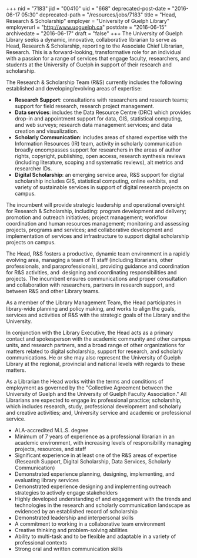 +++
nid = "7183"
jid = "00410"
uid = "668"
deprecated-post-date = "2016-06-17 05:30"
deprecated-path = "/resources/jobs/7183"
title = "Head, Research & Scholarship"
employer = "University of Guelph Library"
employerurl = "http://www.uoguelph.ca"
postdate = "2016-06-15"
archivedate = "2016-06-17"
draft = "false"
+++
The University of Guelph Library seeks a dynamic, innovative,
collaborative librarian to serve as Head, Research & Scholarship,
reporting to the Associate Chief Librarian, Research. This is a
forward-looking, transformative role for an individual with a passion
for a range of services that engage faculty, researchers, and students
at the University of Guelph in support of their research and
scholarship.

The Research & Scholarship Team (R&S) currently includes the following
established and developing/evolving areas of expertise:

-   **Research Support**: consultations with researchers and research
    teams; support for field research, research project management.
-   **Data services**: includes the Data Resource Centre (DRC) which
    provides drop-in and appointment support for data, GIS, statistical
    computing, and web surveys; research data management services; and
    data creation and visualization.
-   **Scholarly Communication**: includes areas of shared expertise with
    the Information Resources (IR) team, activity in scholarly
    communication broadly encompasses support for researchers in the
    areas of author rights, copyright, publishing, open access, research
    synthesis reviews (including literature, scoping and systematic
    reviews), alt metrics and researcher IDs.
-   **Digital Scholarship**: an emerging service area, R&S support for
    digital scholarship includes GIS, statistical computing, online
    exhibits, and variety of sustainable services in support of digital
    research projects on campus.

The incumbent will provide strategic leadership and operational
oversight for Research & Scholarship, including: program development and
delivery; promotion and outreach initiatives; project management;
workflow coordination and human resources management; monitoring and
assessing projects, programs and services; and collaborative development
and implementation of services and infrastructure to support digital
scholarship projects on campus. 

The Head, R&S fosters a productive, dynamic team environment in a
rapidly evolving area, managing a team of 11 staff (including
librarians, other professionals, and paraprofessionals), providing
guidance and coordination for R&S activities, and  designing and
coordinating responsibilities and projects. The incumbent ensures
communications and proper consultation and collaboration with
researchers, partners in research support, and between R&S and other
Library teams.

As a member of the Library Management Team, the Head participates in
library-wide planning and policy making, and works to align the goals,
services and activities of R&S with the strategic goals of the Library
and the University.

In conjunction with the Library Executive, the Head acts as a primary
contact and spokesperson with the academic community and other campus
units, and research partners, and a broad range of other organizations
for matters related to digital scholarship, support for research, and
scholarly communications. He or she may also represent the University of
Guelph Library at the regional, provincial and national levels with
regards to these matters. 

As a Librarian the Head works within the terms and conditions of
employment as governed by the "Collective Agreement between the
University of Guelph and the University of Guelph Faculty Association."
All Librarians are expected to engage in: professional practice;
scholarship, which includes research, study, professional development
and scholarly and creative activities; and, University service and
academic or professional service. 
  
-   ALA-accredited M.L.S. degree
-   Minimum of 7 years of experience as a professional librarian in an
    academic environment, with increasing levels of responsibility
    managing projects, resources, and staff
-   Significant experience in at least one of the R&S areas of expertise
    (Research Support, Digital Scholarship, Data Services, Scholarly
    Communication)
-   Demonstrated experience planning, designing, implementing, and
    evaluating library services
-   Demonstrated experience designing and implementing outreach
    strategies to actively engage stakeholders
-   Highly developed understanding of and engagement with the trends and
    technologies in the research and scholarly communication landscape
    as evidenced by an established record of scholarship
-   Demonstrated leadership and interpersonal skills
-   A commitment to working in a collaborative team environment
-   Creative thinking and problem-solving abilities
-   Ability to multi-task and to be flexible and adaptable in a variety
    of professional contexts
-   Strong oral and written communication skills
